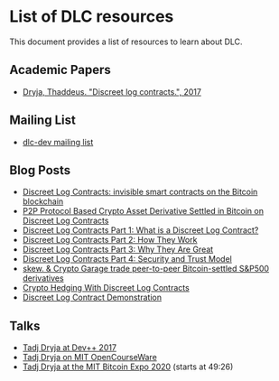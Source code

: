 # List of DLC resources

This document provides a list of resources to learn about DLC.

## Academic Papers

* [Dryja, Thaddeus. "Discreet log contracts.", 2017](https://adiabat.github.io/dlc.pdf)

## Mailing List

* [dlc-dev mailing list](https://mailmanlists.org/mailman/listinfo/dlc-dev)

## Blog Posts

* [Discreet Log Contracts: invisible smart contracts on the Bitcoin blockchain](https://medium.com/@gertjaap/discreet-log-contracts-invisible-smart-contracts-on-the-bitcoin-blockchain-cc8afbdbf0db)
* [P2P Protocol Based Crypto Asset Derivative Settled in Bitcoin on Discreet Log Contracts](https://medium.com/crypto-garage/p2p-protocol-based-crypto-asset-derivative-settled-in-bitcoin-on-discreet-log-contracts-13c823448ae8)
* [Discreet Log Contracts Part 1: What is a Discreet Log Contract?](https://suredbits.com/discreet-log-contracts-part-1-what-is-a-discreet-log-contract/)
* [Discreet Log Contracts Part 2: How They Work](https://suredbits.com/discreet-log-contracts-part-2-how-they-work-adaptor-version/)
* [Discreet Log Contracts Part 3: Why They Are Great](https://suredbits.com/discreet-log-contracts-part-3-why-they-are-great/)
* [Discreet Log Contracts Part 4: Security and Trust Model](https://suredbits.com/discreet-log-contracts-part-4-security-and-trust-model/)
* [skew. & Crypto Garage trade peer-to-peer Bitcoin-settled S&P500 derivatives](https://medium.com/crypto-garage/skew-crypto-garage-trade-peer-to-peer-bitcoin-settled-s-p500-derivatives-f9958db011dd)
* [Crypto Hedging With Discreet Log Contracts](https://suredbits.com/crypto-hedging-with-discreet-log-contracts/)
* [Discreet Log Contract Demonstration](https://suredbits.com/discreet-log-contract-demonstration/)

## Talks

* [Tadj Dryja at Dev++ 2017](https://www.youtube.com/watch?v=FU-rA5dkTHI)
* [Tadj Dryja on MIT OpenCourseWare](https://www.youtube.com/watch?v=P6AX8KdXAts)
* [Tadj Dryja at the MIT Bitcoin Expo 2020](https://livestream.com/accounts/2261474/events/9019383/videos/202643580) (starts at 49:26)
